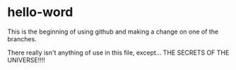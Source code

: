 # hello-word
This is the beginning of using github and making a change on one of the branches.

There really isn't anything of use in this file, except... THE SECRETS OF THE UNIVERSE!!!!
